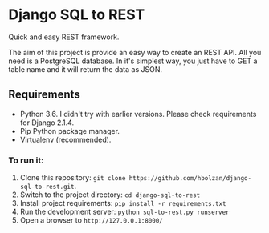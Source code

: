 # Django SQL to REST

Quick and easy REST framework. 

The aim of this project is provide an easy way to create an REST API. All you need is a PostgreSQL database. In it's simplest way, you just have to GET a table name and it will return the data as JSON.

## Requirements
* Python 3.6. I didn't try with earlier versions. Please check requirements for Django 2.1.4.
* Pip Python package manager.
* Virtualenv (recommended).

### To run it:

1. Clone this repository: `git clone https://github.com/hbolzan/django-sql-to-rest.git`.
2. Switch to the project directory: `cd django-sql-to-rest`
3. Install project requirements: `pip install -r requirements.txt`
4. Run the development server: `python sql-to-rest.py runserver`
5. Open a browser to `http://127.0.0.1:8000/`
